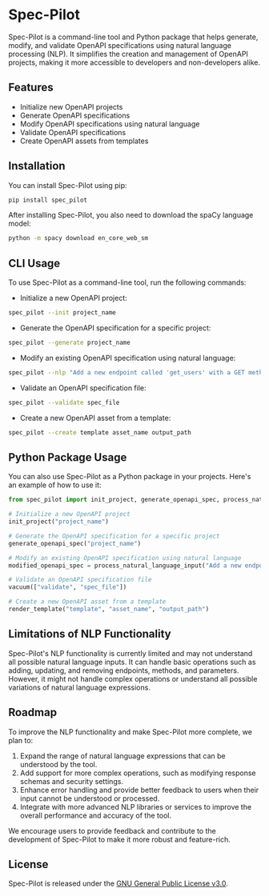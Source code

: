 # Spec-Pilot

Spec-Pilot is a command-line tool and Python package that helps generate, modify, and validate OpenAPI specifications using natural language processing (NLP). It simplifies the creation and management of OpenAPI projects, making it more accessible to developers and non-developers alike.

## Features

- Initialize new OpenAPI projects
- Generate OpenAPI specifications
- Modify OpenAPI specifications using natural language
- Validate OpenAPI specifications
- Create OpenAPI assets from templates

## Installation

You can install Spec-Pilot using pip:

```bash
pip install spec_pilot
```

After installing Spec-Pilot, you also need to download the spaCy language model:

```bash
python -m spacy download en_core_web_sm
```

## CLI Usage

To use Spec-Pilot as a command-line tool, run the following commands:

- Initialize a new OpenAPI project:

```bash
spec_pilot --init project_name
```

- Generate the OpenAPI specification for a specific project:

```bash
spec_pilot --generate project_name
```

- Modify an existing OpenAPI specification using natural language:

```bash
spec_pilot --nlp "Add a new endpoint called 'get_users' with a GET method"
```

- Validate an OpenAPI specification file:

```bash
spec_pilot --validate spec_file
```

- Create a new OpenAPI asset from a template:

```bash
spec_pilot --create template asset_name output_path
```

## Python Package Usage

You can also use Spec-Pilot as a Python package in your projects. Here's an example of how to use it:

```python
from spec_pilot import init_project, generate_openapi_spec, process_natural_language_input, vacuum, render_template

# Initialize a new OpenAPI project
init_project("project_name")

# Generate the OpenAPI specification for a specific project
generate_openapi_spec("project_name")

# Modify an existing OpenAPI specification using natural language
modified_openapi_spec = process_natural_language_input("Add a new endpoint called 'get_users' with a GET method", openapi_spec)

# Validate an OpenAPI specification file
vacuum(["validate", "spec_file"])

# Create a new OpenAPI asset from a template
render_template("template", "asset_name", "output_path")
```

## Limitations of NLP Functionality

Spec-Pilot's NLP functionality is currently limited and may not understand all possible natural language inputs. It can handle basic operations such as adding, updating, and removing endpoints, methods, and parameters. However, it might not handle complex operations or understand all possible variations of natural language expressions.

## Roadmap

To improve the NLP functionality and make Spec-Pilot more complete, we plan to:

1. Expand the range of natural language expressions that can be understood by the tool.
2. Add support for more complex operations, such as modifying response schemas and security settings.
3. Enhance error handling and provide better feedback to users when their input cannot be understood or processed.
4. Integrate with more advanced NLP libraries or services to improve the overall performance and accuracy of the tool.

We encourage users to provide feedback and contribute to the development of Spec-Pilot to make it more robust and feature-rich.

## License

Spec-Pilot is released under the [GNU General Public License v3.0](https://www.gnu.org/licenses/gpl-3.0.en.html).
